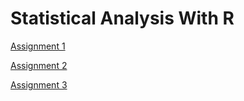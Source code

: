 # Statistical Analysis With R

[Assignment 1](Assignment1.html)

[Assignment 2](Assignment2.html)

[Assignment 3](Assignment3.html)
